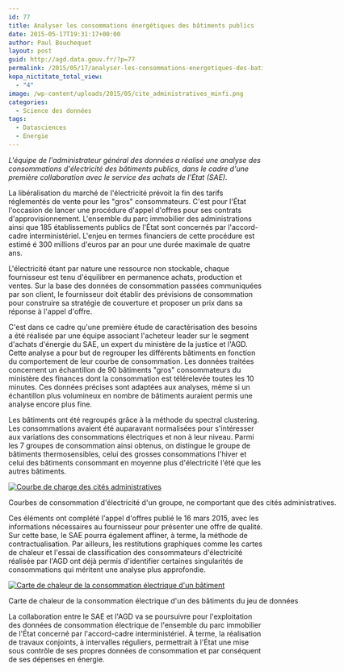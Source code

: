 ```yaml
---
id: 77
title: Analyser les consommations énergétiques des bâtiments publics
date: 2015-05-17T19:31:17+00:00
author: Paul Bouchequet
layout: post
guid: http://agd.data.gouv.fr/?p=77
permalink: /2015/05/17/analyser-les-consommations-energetiques-des-batiments-publics/
kopa_nictitate_total_view:
  - "4"
image: /wp-content/uploads/2015/05/cite_administratives_minfi.png
categories:
  - Science des données
tags:
  - Datasciences
  - Energie
---
```


_L'équipe de l'administrateur général des données a réalisé une analyse des consommations d'électricité des bâtiments publics, dans le cadre d'une première collaboration avec le service des achats de l'État (SAE)._

La libéralisation du marché de l'électricité prévoit la fin des tarifs réglementés de vente pour les "gros" consommateurs. C'est pour l'État l'occasion de lancer une procédure d'appel d'offres pour ses contrats d'approvisionnement. L'ensemble du parc immobilier des administrations ainsi que 185 établissements publics de l'État sont concernés par l'accord-cadre interministériel. L'enjeu en termes financiers de cette procédure est estimé é 300 millions d'euros par an pour une durée maximale de quatre ans.

L'électricité étant par nature une ressource non stockable, chaque fournisseur est tenu d'équilibrer en permanence achats, production et ventes. Sur la base des données de consommation passées communiquées par son client, le fournisseur doit établir des prévisions de consommation pour construire sa stratégie de couverture et proposer un prix dans sa réponse à l'appel d'offre.

C'est dans ce cadre qu'une première étude de caractérisation des besoins a été réalisée par une équipe associant l'acheteur leader sur le segment d'achats d'énergie du SAE, un expert du ministère de la justice et l'AGD. Cette analyse a pour but de regrouper les différents bâtiments en fonction du comportement de leur courbe de consommation. Les données traitées concernent un échantillon de 90 bâtiments "gros" consommateurs du ministère des finances dont la consommation est télérelevée toutes les 10 minutes. Ces données précises sont adaptées aux analyses, mème si un échantillon plus volumineux en nombre de bâtiments auraient permis une analyse encore plus fine.

Les bâtiments ont été regroupés grâce à la méthode du spectral clustering. Les consommations avaient été auparavant normalisées pour s'intéresser aux variations des consommations électriques et non à leur niveau. Parmi les 7 groupes de consommation ainsi obtenus, on distingue le groupe de bâtiments thermosensibles, celui des grosses consommations l'hiver et celui des bâtiments consommant en moyenne plus d'électricité l'été que les autres bâtiments.

<div id="attachment_166" style="width: 816px" class="wp-caption aligncenter">
  <a href="/wp-content/uploads/2015/05/cite_administratives_minfi.png"><img class="wp-image-166 size-large" src="/wp-content/uploads/2015/05/cite_administratives_minfi-1024x533.png" alt="Courbe de charge des cités administratives" width="806" height="420" srcset="/wp-content/uploads/2015/05/cite_administratives_minfi-1024x533.png 1024w, /wp-content/uploads/2015/05/cite_administratives_minfi-300x156.png 300w" sizes="(max-width: 806px) 100vw, 806px" /></a>
  
  <p class="wp-caption-text">
    Courbes de consommation d'électricité d'un groupe, ne comportant que des cités administratives.
  </p>
</div>

Ces éléments ont complété l'appel d'offres publié le 16 mars 2015, avec les informations nécessaires au fournisseur pour présenter une offre de qualité. Sur cette base, le SAE pourra également affiner, à terme, la méthode de contractualisation. Par ailleurs, les restitutions graphiques comme les cartes de chaleur et l'essai de classification des consommateurs d'électricité réalisée par l'AGD ont déjà permis d'identifier certaines singularités de consommations qui méritent une analyse plus approfondie.

<div id="attachment_108" style="width: 1024px" class="wp-caption aligncenter">
  <a href="http://agd.data.gouv.fr/wp-content/uploads/2015/02/Notice-analyse-courbe-de-charges-1.png"><img class="wp-image-108 " src="http://agd.data.gouv.fr/wp-content/uploads/2015/02/Notice-analyse-courbe-de-charges-1-1024x315.png" alt="Carte de chaleur de la consommation électrique d'un bâtiment" width="1014" height="312" srcset="https://agd.data.gouv.fr/wp-content/uploads/2015/02/Notice-analyse-courbe-de-charges-1-1024x315.png 1024w, https://agd.data.gouv.fr/wp-content/uploads/2015/02/Notice-analyse-courbe-de-charges-1-300x92.png 300w" sizes="(max-width: 1014px) 100vw, 1014px" /></a>
  
  <p class="wp-caption-text">
    Carte de chaleur de la consommation électrique d'un des bâtiments du jeu de données<br>
  </p>
</div>

La collaboration entre le SAE et l'AGD va se poursuivre pour l'exploitation des données de consommation électrique de l'ensemble du parc immobilier de l'État concerné par l'accord-cadre interministériel. À terme, la réalisation de travaux conjoints, à intervalles réguliers, permettrait à l'État une mise sous contrôle de ses propres données de consommation et par conséquent de ses dépenses en énergie.
